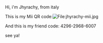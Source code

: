 Hi, i'm Jhyrachy, from italy

This is my Mii QR
code:![<File:jhyrachy-mii.jpg>](jhyrachy-mii.jpg "File:jhyrachy-mii.jpg")

And this is my friend code: 4296-2968-6007

see ya!